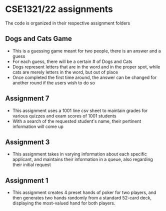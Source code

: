 # CSE1321/22 assignments

The code is organized in their respective assignment folders

## Dogs and Cats Game
- This is a guessing game meant for two people, there is an answer and a guess
- For each guess, there will be a certain # of Dogs and Cats
- Dogs represent letters that are in the word and in the proper spot, while cats are merely letters in the word, but out of place
- Once completed the first time around, the answer can be changed for another round if the users wish to do so

## Assignment 7
- This assignment uses a 1001 line csv sheet to maintain grades for various quizzes and exam scores of 1001 students
- With a search of the requested student's name, their pertinent information will come up 

## Assignment 3
- This assignment takes in varying information about each specific applicant, and maintains their information in a queue, also regarding their initial request

## Assignment 1
- This assignment creates 4 preset hands of poker for two players, and then generates two hands randomly from a standard 52-card deck, displaying the most-valued hand for both players.
